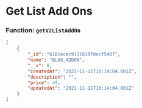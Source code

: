 # Get List Add Ons

### Function: `getV2ListAddOn`

```json
[
    {
        "_id": "618cecec9131610fdecf5487",
        "name": "BLOG_ADDON",
        "__v": 0,
        "createdAt": "2021-11-11T10:14:04.601Z",
        "description": "",
        "price": 49,
        "updatedAt": "2021-11-11T10:14:04.601Z"
    }
]
```
